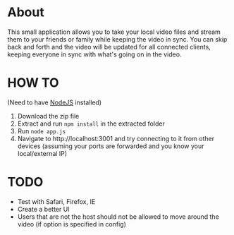 # About

This small application allows you to take your local video files and stream them to your friends or family while keeping the video in sync. You can skip back and forth and the video will be updated for all connected clients, keeping everyone in sync with what's going on in the video.

# HOW TO
(Need to have [NodeJS](www.nodejs.org) installed)

1. Download the zip file
2. Extract and run `npm install` in the extracted folder
3. Run `node app.js`
4. Navigate to http://localhost:3001 and try connecting to it from other devices (assuming your ports are forwarded and you know your local/external IP)

# TODO
* Test with Safari, Firefox, IE
* Create a better UI
* Users that are not the host should not be allowed to move around the video (if option is specified in config)
